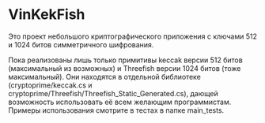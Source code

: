 # VinKekFish

Это проект небольшого криптографического приложения с ключами 512 и 1024 битов симметричного шифрования.

Пока реализованы лишь только примитивы keccak версии 512 битов (максимальный из возможных) и Threefish версии 1024 битов (тоже максимальный). Они находятся в отдельной библиотеке (cryptoprime/keccak.cs и cryptoprime/Threefish/Threefish_Static_Generated.cs), дающей возможность использовать её всем желающим программистам. Примеры использования смотрите в тестах в папке main_tests.
